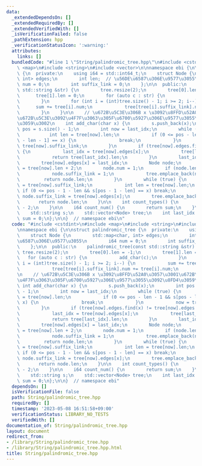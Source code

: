 ```yaml
---
data:
  _extendedDependsOn: []
  _extendedRequiredBy: []
  _extendedVerifiedWith: []
  _isVerificationFailed: false
  _pathExtension: hpp
  _verificationStatusIcon: ':warning:'
  attributes:
    links: []
  bundledCode: "#line 1 \"String/palindromic_tree.hpp\"\n#include <cstdint>\n#include\
    \ <map>\n#include <string>\n#include <vector>\n\nnamespace ebi {\n\nstruct palindromic_tree\
    \ {\n  private:\n    using i64 = std::int64_t;\n    struct Node {\n        std::map<char,\
    \ int> edges;\n        int len;  // \u56DE\u6587\u306E\u9577\u3055\n        i64\
    \ num = 0;\n        int suffix_link = 0;\n    };\n\n  public:\n    palindromic_tree(const\
    \ std::string &str) {\n        tree.resize(2);\n        tree[0].len = -1;\n  \
    \      tree[1].len = 0;\n        for (auto c : str) {\n            add_char(c);\n\
    \        }\n        for (int i = (int)tree.size() - 1; i >= 2; i--) {\n      \
    \      sum += tree[i].num;\n            tree[tree[i].suffix_link].num += tree[i].num;\n\
    \        }\n    }\n\n    // \u672B\u5C3E\u306B x \u3092\u8FFD\u52A0\u3057\u3001\
    \u672B\u5C3E\u3092\u4F7F\u3063\u305F\u6700\u5927\u306E\u9577\u3055\u3092\u8FD4\
    \u3059\u3002\n    int add_char(char x) {\n        s.push_back(x);\n        int\
    \ pos = s.size() - 1;\n        int now = last_idx;\n        while (true) {\n \
    \           int len = tree[now].len;\n            if (0 <= pos - len - 1 && s[pos\
    \ - len - 1] == x) {\n                break;\n            }\n            now =\
    \ tree[now].suffix_link;\n        }\n        if (tree[now].edges.find(x) != tree[now].edges.end())\
    \ {\n            last_idx = tree[now].edges[x];\n            tree[last_idx].num++;\n\
    \            return tree[last_idx].len;\n        }\n        last_idx = tree.size();\n\
    \        tree[now].edges[x] = last_idx;\n        Node node;\n        node.len\
    \ = tree[now].len + 2;\n        node.num = 1;\n        if (node.len == 1) {\n\
    \            node.suffix_link = 1;\n            tree.emplace_back(node);\n   \
    \         return node.len;\n        }\n        while (true) {\n            now\
    \ = tree[now].suffix_link;\n            int len = tree[now].len;\n           \
    \ if (0 <= pos - 1 - len && s[pos - 1 - len] == x) break;\n        }\n       \
    \ node.suffix_link = tree[now].edges[x];\n        tree.emplace_back(node);\n \
    \       return node.len;\n    }\n\n    int count_types() {\n        return (int)tree.size()\
    \ - 2;\n    }\n\n    i64 count_num() {\n        return sum;\n    }\n\n  private:\n\
    \    std::string s;\n    std::vector<Node> tree;\n    int last_idx = 1;\n    i64\
    \ sum = 0;\n};\n\n}  // namespace ebi\n"
  code: "#include <cstdint>\n#include <map>\n#include <string>\n#include <vector>\n\
    \nnamespace ebi {\n\nstruct palindromic_tree {\n  private:\n    using i64 = std::int64_t;\n\
    \    struct Node {\n        std::map<char, int> edges;\n        int len;  // \u56DE\
    \u6587\u306E\u9577\u3055\n        i64 num = 0;\n        int suffix_link = 0;\n\
    \    };\n\n  public:\n    palindromic_tree(const std::string &str) {\n       \
    \ tree.resize(2);\n        tree[0].len = -1;\n        tree[1].len = 0;\n     \
    \   for (auto c : str) {\n            add_char(c);\n        }\n        for (int\
    \ i = (int)tree.size() - 1; i >= 2; i--) {\n            sum += tree[i].num;\n\
    \            tree[tree[i].suffix_link].num += tree[i].num;\n        }\n    }\n\
    \n    // \u672B\u5C3E\u306B x \u3092\u8FFD\u52A0\u3057\u3001\u672B\u5C3E\u3092\
    \u4F7F\u3063\u305F\u6700\u5927\u306E\u9577\u3055\u3092\u8FD4\u3059\u3002\n   \
    \ int add_char(char x) {\n        s.push_back(x);\n        int pos = s.size()\
    \ - 1;\n        int now = last_idx;\n        while (true) {\n            int len\
    \ = tree[now].len;\n            if (0 <= pos - len - 1 && s[pos - len - 1] ==\
    \ x) {\n                break;\n            }\n            now = tree[now].suffix_link;\n\
    \        }\n        if (tree[now].edges.find(x) != tree[now].edges.end()) {\n\
    \            last_idx = tree[now].edges[x];\n            tree[last_idx].num++;\n\
    \            return tree[last_idx].len;\n        }\n        last_idx = tree.size();\n\
    \        tree[now].edges[x] = last_idx;\n        Node node;\n        node.len\
    \ = tree[now].len + 2;\n        node.num = 1;\n        if (node.len == 1) {\n\
    \            node.suffix_link = 1;\n            tree.emplace_back(node);\n   \
    \         return node.len;\n        }\n        while (true) {\n            now\
    \ = tree[now].suffix_link;\n            int len = tree[now].len;\n           \
    \ if (0 <= pos - 1 - len && s[pos - 1 - len] == x) break;\n        }\n       \
    \ node.suffix_link = tree[now].edges[x];\n        tree.emplace_back(node);\n \
    \       return node.len;\n    }\n\n    int count_types() {\n        return (int)tree.size()\
    \ - 2;\n    }\n\n    i64 count_num() {\n        return sum;\n    }\n\n  private:\n\
    \    std::string s;\n    std::vector<Node> tree;\n    int last_idx = 1;\n    i64\
    \ sum = 0;\n};\n\n}  // namespace ebi"
  dependsOn: []
  isVerificationFile: false
  path: String/palindromic_tree.hpp
  requiredBy: []
  timestamp: '2023-05-08 16:51:58+09:00'
  verificationStatus: LIBRARY_NO_TESTS
  verifiedWith: []
documentation_of: String/palindromic_tree.hpp
layout: document
redirect_from:
- /library/String/palindromic_tree.hpp
- /library/String/palindromic_tree.hpp.html
title: String/palindromic_tree.hpp
---
```

